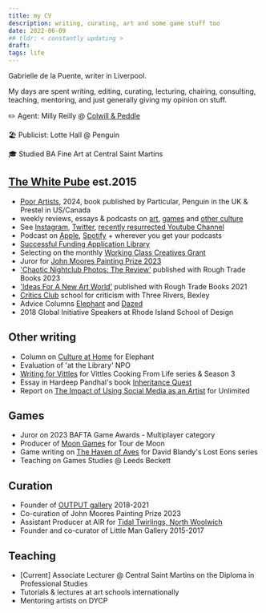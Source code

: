 ```yaml
---
title: my CV 
description: writing, curating, art and some game stuff too
date: 2022-06-09
## tldr: < constantly updating >
draft: 
tags: life
---
```


Gabrielle de la Puente, writer in Liverpool. 

My days are spent writing, editing, curating, lecturing, chairing, consulting, teaching, mentoring, and just generally giving my opinion on stuff.

✏️ Agent: Milly Reilly @ [Colwill & Peddle](https://www.colwillandpeddle.com/authors/the-white-pube)

🏖️ Publicist: Lotte Hall @ Penguin 

🎓 Studied BA Fine Art at Central Saint Martins

## [The White Pube](http://thewhitepube.com "The White Pube") est.2015
- [Poor Artists](https://www.penguin.co.uk/books/455873/poor-artists-by-pube-gabrielle-de-la-puente-and-zarina-muhammad-aka-the-white/9780241633762), 2024, book published by Particular, Penguin in the UK & Prestel in US/Canada
- weekly reviews, essays & podcasts on [art](https://thewhitepube.com/art), [games](https://thewhitepube.com/games) and [other culture](https://thewhitepube.com/misc)
- See [Instagram](https://www.instagram.com/thewhitepube/), [Twitter](https://twitter.com/TheWhitePube), [recently resurrected Youtube Channel](https://www.youtube.com/channel/UC3dcNljL17OyeC_BcG0WtBQ)
- Podcast on [Apple](https://podcasts.apple.com/gb/podcast/the-white-pube/id1534961421), [Spotify](https://open.spotify.com/show/65q0BVy1k8p3R5G0WKYnV5) + wherever you get your podcasts
- [Successful Funding Application Library](https://thewhitepube.com/fundinglibrary)
- Selecting on the monthly [Working Class Creatives Grant](https://thewhitepube.com/grants)
- Juror for [John Moores Painting Prize 2023](https://www.liverpoolmuseums.org.uk/news/press-releases/jury-announced-john-moores-painting-prize-2023)
- ['Chaotic Nightclub Photos: The Review'](https://roughtradebooks.com/collections/editions/products/chaotic-nightclub-photos-the-review-gabrielle-de-la-puente-the-white-pube) published with Rough Trade Books 2023
- ['Ideas For A New Art World'](https://roughtradebooks.com/collections/editions/products/ideas-for-a-new-art-world-the-white-pube "Buy it Here") published with Rough Trade Books 2021
- [Critics Club](https://threeriversbexley.org/projects/critics-club) school for criticism with Three Rivers, Bexley
- Advice Columns [Elephant](https://elephant.art/author/the-white-pube/) and [Dazed](https://www.dazeddigital.com/the-white-pube)
- 2018 Global Initiative Speakers at Rhode Island School of Design

## Other writing
- Column on [Culture at Home](https://elephant.art/section/culture-at-home/) for Elephant
- Evaluation of 'at the Library' NPO
- [Writing for Vittles](https://www.vittlesmagazine.com/p/people-of-the-salt) for Vittles Cooking From Life series & Season 3 
- Essay in Hardeep Pandhal's book [Inheritance Quest](https://blackdogonline.com/products/hardeep-pandhal-inheritance-quest?srsltid=AfmBOoo-rgS9OcaiVXTeSF4u_berxeNDBEFSASXdj9T1A_xKGPpN71ao)
- Report on [The Impact of Using Social Media as an Artist](https://gdlp.co.uk/posts/art-report/) for Unlimited


## Games
- Juror on 2023 BAFTA Game Awards - Multiplayer category
- Producer of [Moon Games](https://gdlp.co.uk/posts/moon-games/) for Tour de Moon
- Game writing on [The Haven of Aves](https://davidblandy.itch.io/lost-eons-haven-of-aves) for David Blandy's Lost Eons series
- Teaching on Games Studies @ Leeds Beckett 

## Curation 
- Founder of [OUTPUT gallery](https://outputgallery.com) 2018-2021
- Co-curation of John Moores Painting Prize 2023
- Assistant Producer at AIR for [Tidal Twirlings, North Woolwich](https://airstudio.org/places/north-woolwich/)
- Founder and co-curator of Little Man Gallery 2015-2017

## Teaching
- [Current] Associate Lecturer @ Central Saint Martins on the Diploma in Professional Studies 
- Tutorials & lectures at art schools internationally
- Mentoring artists on DYCP



